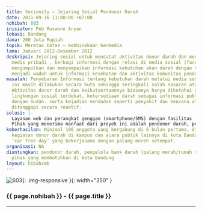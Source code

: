 ```yaml
---
title: Socionity – Jejaring Sosial Pendonor Darah
date: 2011-09-16 11:08:00 +07:00
nohibah: 603
inisiator: Peb Ruswono Aryan
lokasi: Bandung
dana: 200 Juta Rupiah
topik: Meretas batas – kebhinekaan bermedia
lama: Januari 2012-Desember 2012
deskripsi: Jejaring sosial untuk mencatat aktivitas donor darah dan merekam catatan
  medis pribadi , berbagi informasi dengan relasi di media sosial (facebook, twitter),
  mengumpulkan dan menyampaikan informasi kebutuhan akan darah dengan tepat, serta
  menjadi wadah untuk informasi kesehatan dan aktivitas komunitas pendonor darah.
masalah: Penyebaran Informasi tentang kebutuhan darah melalui media sosial selama
  ini masih dilakukan secara buta sehingga seringkali salah sasaran atau terlambat,
  Aktivitas donor darah dan keikutsertaannya biasanya hanya diketahui dan dipengaruhi
  lingkungan sosial terdekat, ketersediaan darah sebagai informasi publik tidak diketahui
  dengan mudah. serta kejadian mendadak seperti penyakit dan bencana alam seringkali
  ditanggapi secara reaktif.
solusi: |-
  Layanan web dan perangkat genggam (smartphone/SMS) dengan fasilitas ‘check-in’ untuk setiap aktivitas donor darah yang terverifikasi oleh pengelola bank darah (mis. palang merah/rumah sakit), diseminasi informasi kegiatan donor darah melalui layanan notifikasi acara donor darah berdasarkan lokasi, serta penjaringan kebutuhan darah yang didapat dari fasilitas situs dan ekstraksi otomatis melalui analisis terhadap media sosial (facebook, twitter) untuk disampaikan kepada anggota yang memiliki kecocokan dengan karakteristik darah (golongan, RH) yang sesuai dan lokasi yang dekat.
  Pihak yang menerima manfaat dari proyek ini adalah pendonor darah, pengelola bank darah (palang merah/rumah sakit), dan pihak yang membutuhkan di kota Bandung.
keberhasilan: Minimal 100 anggota yang bergabung di 6 bulan pertama, didapatkan melalui
  kegiatan donor darah di kampus dan acara publik lainnya di kota Bandung seperti
  ‘car free day’ yang bekerjasama dengan palang merah setempat.
organisasi: NA
diuntungkan: pendonor darah, pengelola bank darah (palang merah/rumah sakit), dan
  pihak yang membutuhkan di kota Bandung
layout: hibahcmb
---
```


![603](/static/img/hibahcmb/603.png){: .img-responsive }{: width="350" }

### {{ page.nohibah }} - {{ page.title }}

---

